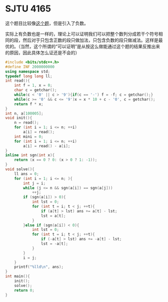 # SJTU 4165
这个题目比较像[这个题](https://www.luogu.com.cn/problem/P1969)，但是引入了负数。

实际上有负数也是一样的，理论上可以证明我们可以把整个数列分成若干个符号相同的段，然后对于只包含正数的段只做加法，只包含负数的段只做减法。这样是最优的。（当然，这个所谓的“可以证明”是从按这么做能通过这个题的结果反推出来的原因，因此具体怎么证还是不会的）

```cpp
#include <bits/stdc++.h>
#define INF 2000000000
using namespace std;
typedef long long ll;
int read(){
    int f = 1, x = 0;
    char c = getchar();
    while(c < '0' || c > '9'){if(c == '-') f = -f; c = getchar();}
    while(c >= '0' && c <= '9')x = x * 10 + c - '0', c = getchar();
    return f * x; 
}
int n, a[100005];
void init(){
    n = read();
    for (int i = 1; i <= n; ++i)
        a[i] = read();
    int mini = 0;
    for (int i = 1; i <= n; ++i)
        a[i] = read() - a[i];
}
inline int sgn(int x){
    return (x == 0 ? 0: (x > 0 ? 1: -1));
}
void solve(){
    ll ans = 0;
    for (int i = 1; i <= n; ){
        int j = i;
        while (j <= n && sgn(a[i]) == sgn(a[j]))
            ++j;
        if (sgn(a[i]) > 0){
            int lst = 0;
            for (int t = i; t < j; ++t){
                if (a[t] > lst) ans += a[t] - lst;
                lst = a[t];
            }
        }else if (sgn(a[i]) < 0){
            int lst = 0;
            for (int t = i; t < j; ++t){
                if (-a[t] > lst) ans += -a[t] - lst;
                lst = -a[t];
            }
        } 
        i = j;
    }
    printf("%lld\n", ans);
}
int main(){
    init();
    solve();
    return 0;
}
```